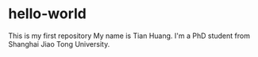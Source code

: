 # hello-world
This is my first repository
My name is Tian Huang. I'm a PhD student from Shanghai Jiao Tong University.
